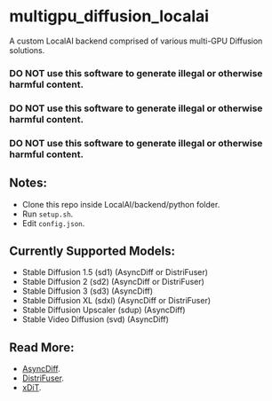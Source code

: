 # multigpu_diffusion_localai

A custom LocalAI backend comprised of various multi-GPU Diffusion solutions.

### DO NOT use this software to generate illegal or otherwise harmful content.
### DO NOT use this software to generate illegal or otherwise harmful content.
### DO NOT use this software to generate illegal or otherwise harmful content.

## Notes:
- Clone this repo inside LocalAI/backend/python folder.
- Run `setup.sh`.
- Edit `config.json`.

## Currently Supported Models:
- Stable Diffusion 1.5 (sd1) (AsyncDiff or DistriFuser)
- Stable Diffusion 2 (sd2) (AsyncDiff or DistriFuser)
- Stable Diffusion 3 (sd3) (AsyncDiff)
- Stable Diffusion XL (sdxl) (AsyncDiff or DistriFuser)
- Stable Diffusion Upscaler (sdup) (AsyncDiff)
- Stable Video Diffusion (svd) (AsyncDiff)

## Read More:
- [AsyncDiff](https://github.com/czg1225/AsyncDiff).
- [DistriFuser](https://github.com/mit-han-lab/distrifuser).
- [xDiT](https://github.com/xdit-project/xDiT).

